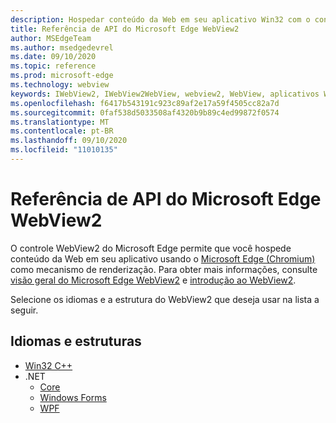 ```yaml
---
description: Hospedar conteúdo da Web em seu aplicativo Win32 com o controle Microsoft Edge WebView 2
title: Referência de API do Microsoft Edge WebView2
author: MSEdgeTeam
ms.author: msedgedevrel
ms.date: 09/10/2020
ms.topic: reference
ms.prod: microsoft-edge
ms.technology: webview
keywords: IWebView2, IWebView2WebView, webview2, WebView, aplicativos Win32, Win32, Edge, ICoreWebView2, ICoreWebView2Controller, controle de navegador
ms.openlocfilehash: f6417b543191c923c89af2e17a59f4505cc82a7d
ms.sourcegitcommit: 0faf538d5033508af4320b9b89c4ed99872f0574
ms.translationtype: MT
ms.contentlocale: pt-BR
ms.lasthandoff: 09/10/2020
ms.locfileid: "11010135"
---
```

# Referência de API do Microsoft Edge WebView2  

O controle WebView2 do Microsoft Edge permite que você hospede conteúdo da Web em seu aplicativo usando o [Microsoft Edge (Chromium)](https://www.microsoftedgeinsider.com) como mecanismo de renderização.  Para obter mais informações, consulte [visão geral do Microsoft Edge WebView2](./index.md) e [introdução ao WebView2](gettingstarted/win32.md).  

Selecione os idiomas e a estrutura do WebView2 que deseja usar na lista a seguir.  

## Idiomas e estruturas  

*   [Win32 C++](reference/win32/0-9-622-reference-webview2.md)  
*   .NET  
    *   [Core](reference/dotnet/0-9-628-reference-webview2.md)  
    *   [Windows Forms](reference/winforms/0-9-515-reference-webview2.md)  
    *   [WPF](reference/wpf/0-9-515-reference-webview2.md)  
